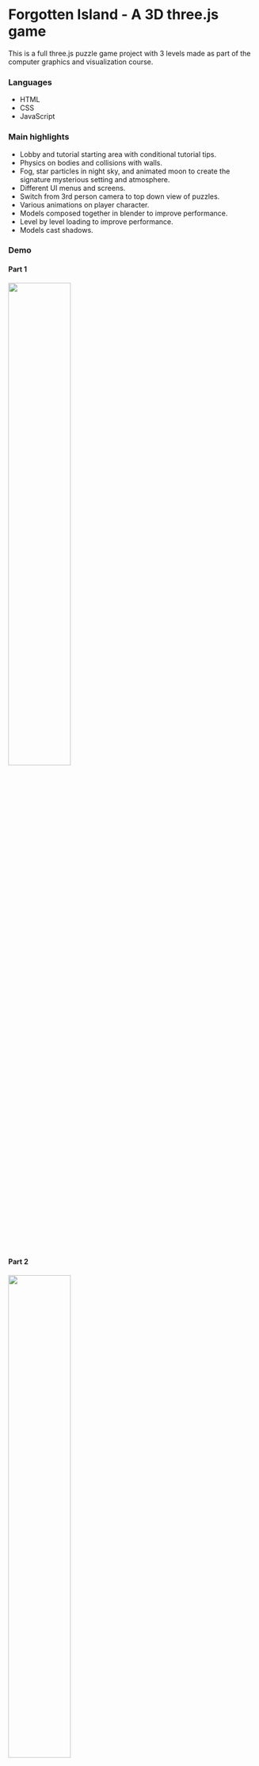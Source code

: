 # Forgotten Island - A 3D three.js game 

This is a full three.js puzzle game project with 3 levels made as part of the computer graphics and visualization course.  

### Languages
- HTML
- CSS
- JavaScript

### Main highlights
* Lobby and tutorial starting area with conditional tutorial tips.
* Physics on bodies and collisions with walls.
* Fog, star particles in night sky, and animated moon to create the signature mysterious setting and atmosphere.
* Different UI menus and screens. 
* Switch from 3rd person camera to top down view of puzzles. 
* Various animations on player character. 
* Models composed together in blender to improve performance.
* Level by level loading to improve performance. 
* Models cast shadows. 

### Demo

#### Part 1

[<img src="https://img.youtube.com/vi/uu_NpRTx4VY /maxresdefault.jpg" width="50%">](https://youtu.be/uu_NpRTx4VY)

#### Part 2
[<img src="https://img.youtube.com/vi/uu_NpRTx4VY /maxresdefault.jpg" width="50%">](https://youtu.be/uu_NpRTx4VY)

### Credits

A major inspiration credit for our puzzles is owed to the game [The Witness](https://www.youtube.com/watch?v=ul7kNFD6noU). More credits can be found in-game in the main menu and at the end of the game. 

